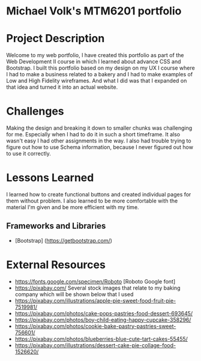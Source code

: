 # Michael Volk's MTM6201 portfolio

# Project Description 
Welcome to my web portfolio, I have created this portfolio as part of the Web Development II course in which I learned about advance CSS and Bootstrap. I built this portfolio based on my design on my UX I course where I had to make a business related to a bakery and I had to make examples of Low and High Fidelity wireframes. And what I did was that I expanded on that idea and turned it into an actual website. 

# Challenges
Making the design and breaking it down to smaller chunks was challenging for me. Especially when I had to do it in such a short timeframe. It also wasn't easy I had other assignments in the way. I also had trouble trying to figure out how to use Schema information, because I never figured out how to use it correctly. 

# Lessons Learned
I learned how to create functional buttons and created individual pages for them without problem. I also learned to be more comfortable with the material I'm given and be more efficient with my time.

## Frameworks and Libraries
- [Bootstrap] (https://getbootstrap.com/)

# External Resources 
-  https://fonts.google.com/specimen/Roboto [Roboto Google font]
-  https://pixabay.com/ Several stock images that relate to my baking company which will be shown below that I used
-  https://pixabay.com/illustrations/apple-pie-sweet-food-fruit-pie-7519981/ 
-  https://pixabay.com/photos/cake-pops-pastries-food-dessert-693645/ 
-  https://pixabay.com/photos/boy-child-eating-happy-cupcake-358296/ 
-  https://pixabay.com/photos/cookie-bake-pastry-pastries-sweet-756601/ 
-  https://pixabay.com/photos/blueberries-blue-cute-tart-cakes-55455/ 
-  https://pixabay.com/illustrations/dessert-cake-pie-collage-food-1526620/ 
